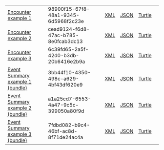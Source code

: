 <table class="list" width="100%">
            <tr>
                <td><a href="Encounter-98900f15-67f8-48a1-9345-6d5968f2c23e.html">Encounter example 1</a></td>
                <td>98900f15-67f8-48a1-9345-6d5968f2c23e</td>
                <td><a href="Encounter-98900f15-67f8-48a1-9345-6d5968f2c23e.xml.html">XML</a></td>
                <td><a href="Encounter-98900f15-67f8-48a1-9345-6d5968f2c23e.json.html">JSON</a></td>
                <td><a href="Encounter-98900f15-67f8-48a1-9345-6d5968f2c23e.ttl.html">Turtle</a></td>
                <td></td>
            </tr>
            <tr>
                <td><a href="Encounter-cead9124-f6d8-47ac-b785-8e0fcab3dc13.html">Encounter example 2</a></td>
                <td>cead9124-f6d8-47ac-b785-8e0fcab3dc13</td>
                <td><a href="Encounter-cead9124-f6d8-47ac-b785-8e0fcab3dc13.xml.html">XML</a></td>
                <td><a href="Encounter-cead9124-f6d8-47ac-b785-8e0fcab3dc13.json.html">JSON</a></td>
                <td><a href="Encounter-cead9124-f6d8-47ac-b785-8e0fcab3dc13.ttl.html">Turtle</a></td>
                <td></td>
            </tr>
            <tr>
                <td><a href="Encounter-6c39fd65-2a5f-42d0-b3db-20b6416e2b9a.html">Encounter example 3</a></td>
                <td>6c39fd65-2a5f-42d0-b3db-20b6416e2b9a</td>
                <td><a href="Encounter-6c39fd65-2a5f-42d0-b3db-20b6416e2b9a.xml.html">XML</a></td>
                <td><a href="Encounter-6c39fd65-2a5f-42d0-b3db-20b6416e2b9a.json.html">JSON</a></td>
                <td><a href="Encounter-6c39fd65-2a5f-42d0-b3db-20b6416e2b9a.ttl.html">Turtle</a></td>
                <td></td>
            </tr>
            <tr>
                <td><a href="Bundle-3bb44f10-4350-498c-a629-4bf43df620e9.html">Event Summary example 1 (bundle)</a></td>
                <td>3bb44f10-4350-498c-a629-4bf43df620e9</td>
                <td><a href="Bundle-3bb44f10-4350-498c-a629-4bf43df620e9.xml.html">XML</a></td>
                <td><a href="Bundle-3bb44f10-4350-498c-a629-4bf43df620e9.json.html">JSON</a></td>
                <td><a href="Bundle-3bb44f10-4350-498c-a629-4bf43df620e9.ttl.html">Turtle</a></td>
                <td></td>
            </tr>            
            <tr>
                <td><a href="Bundle-a1a25cd7-6553-4a47-9c5c-399050a80f9d.html">Event Summary example 2 (bundle)</a></td>
                <td>a1a25cd7-6553-4a47-9c5c-399050a80f9d</td>
                <td><a href="Bundle-a1a25cd7-6553-4a47-9c5c-399050a80f9d.xml.html">XML</a></td>
                <td><a href="Bundle-a1a25cd7-6553-4a47-9c5c-399050a80f9d.json.html">JSON</a></td>
                <td><a href="Bundle-a1a25cd7-6553-4a47-9c5c-399050a80f9d.ttl.html">Turtle</a></td>
                <td></td>
            </tr>
            <tr>
                <td><a href="Bundle-7fdbd082-b9c4-46bf-ac8d-8f71de24ac4a.html">Event Summary example 3 (bundle)</a></td>
                <td>7fdbd082-b9c4-46bf-ac8d-8f71de24ac4a</td>
                <td><a href="Bundle-7fdbd082-b9c4-46bf-ac8d-8f71de24ac4a.xml.html">XML</a></td>
                <td><a href="Bundle-7fdbd082-b9c4-46bf-ac8d-8f71de24ac4a.json.html">JSON</a></td>
                <td><a href="Bundle-7fdbd082-b9c4-46bf-ac8d-8f71de24ac4a.ttl.html">Turtle</a></td>
            </tr>
 </table>
